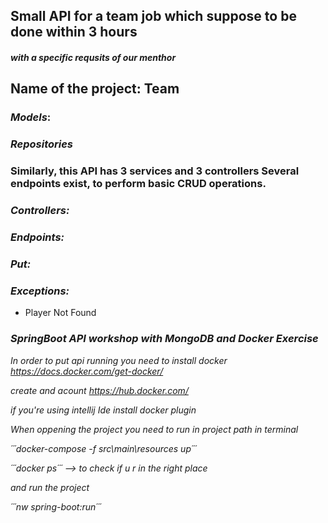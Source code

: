 ## Small API for a team job which suppose to be done within 3 hours
#### *with a specific requsits of our menthor*
## Name of the project: Team


### *Models*:


### *Repositories*


### Similarly, this API has 3 services and 3 controllers Several endpoints exist, to perform basic CRUD operations.


### *Controllers:*


### *Endpoints:*


### *Put:*


### *Exceptions:*
* Player Not Found

### *SpringBoot API workshop with MongoDB and Docker Exercise*

*In order to put api running you need to install docker https://docs.docker.com/get-docker/*

*create and acount https://hub.docker.com/*

*if you're using intellij Ide install docker plugin*

*When oppening the project you need to run in project path in terminal*

*´´´docker-compose -f src\main\resources up´´´*

*´´´docker ps´´´ --> to check if u r in the right place*

*and run the project*

*´´´nw spring-boot:run´´´*
